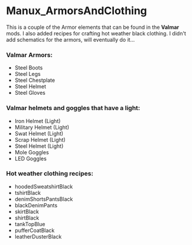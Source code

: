 # Manux_ArmorsAndClothing
This is a couple of the Armor elements that can be found in the **Valmar** mods.
I also added recipes for crafting hot weather black clothing.
I didn't add schematics for the armors, will eventually do it...

### Valmar Armors:
- Steel Boots
- Steel Legs
- Steel Chestplate
- Steel Helmet
- Steel Gloves

### Valmar helmets and goggles that have a light:
- Iron Helmet (Light)
- Military Helmet (Light)
- Swat Helmet (Light)
- Scrap Helmet (Light)
- Steel Helmet (Light)
- Mole Goggles
- LED Goggles

### Hot weather clothing recipes:
- hoodedSweatshirtBlack
- tshirtBlack
- denimShortsPantsBlack
- blackDenimPants
- skirtBlack
- shirtBlack
- tankTopBlue
- pufferCoatBlack
- leatherDusterBlack

	
